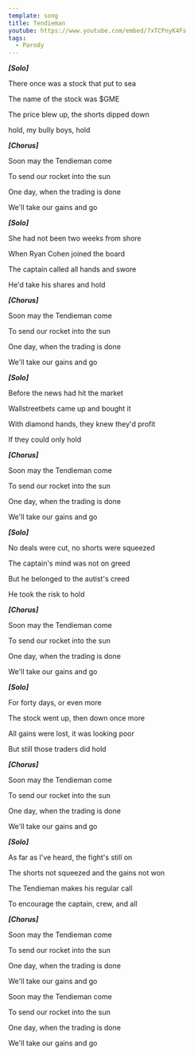 ```yaml
---
template: song
title: Tendieman
youtube: https://www.youtube.com/embed/7xTCPnyK4Fs
tags:
  - Parody
---
```

***\[Solo]***

There once was a stock that put to sea

The name of the stock was $GME

The price blew up, the shorts dipped down

hold, my bully boys, hold

***\[Chorus]***

Soon may the Tendieman come

To send our rocket into the sun

One day, when the trading is done

We'll take our gains and go

***\[Solo]***

She had not been two weeks from shore

When Ryan Cohen joined the board

The captain called all hands and swore

He'd take his shares and hold

***\[Chorus]***

Soon may the Tendieman come

To send our rocket into the sun

One day, when the trading is done

We'll take our gains and go

***\[Solo]***

Before the news had hit the market

Wallstreetbets came up and bought it

With diamond hands, they knew they'd profit

If they could only hold

***\[Chorus]***

Soon may the Tendieman come

To send our rocket into the sun

One day, when the trading is done

We'll take our gains and go

***\[Solo]***

No deals were cut, no shorts were squeezed

The captain's mind was not on greed

But he belonged to the autist's creed

He took the risk to hold

***\[Chorus]***

Soon may the Tendieman come

To send our rocket into the sun

One day, when the trading is done

We'll take our gains and go

***\[Solo]***

For forty days, or even more

The stock went up, then down once more

All gains were lost, it was looking poor

But still those traders did hold

***\[Chorus]***

Soon may the Tendieman come

To send our rocket into the sun

One day, when the trading is done

We'll take our gains and go

***\[Solo]***

As far as I've heard, the fight's still on

The shorts not squeezed and the gains not won

The Tendieman makes his regular call

To encourage the captain, crew, and all

***\[Chorus]***

Soon may the Tendieman come

To send our rocket into the sun

One day, when the trading is done

We'll take our gains and go

Soon may the Tendieman come

To send our rocket into the sun

One day, when the trading is done

We'll take our gains and go